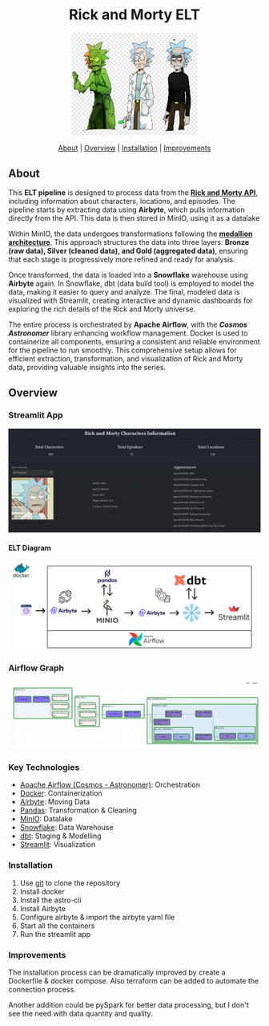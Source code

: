 <div align="center">
  
  # Rick and Morty ELT
  
</div>

<div align="center">
  <img src="https://github.com/dd288/rnm-elt-pipeline/blob/main/images/rick.png" alt="Rick and Morty Characters" style="width:50%;"/>
</div>

<div align="center">
  
  [About](#about) | [Overview](#overview) | [Installation](#installation) |  [Improvements](#improvements)
  
</div>

## About

This **ELT pipeline** is designed to process data from the **[Rick and Morty API](https://rickandmortyapi.com/)**, including information about characters, locations, and episodes. The pipeline starts by extracting data using **Airbyte**, which pulls information directly from the API. This data is then stored in MinIO, using it as a datalake

Within MinIO, the data undergoes transformations following the **[medallion architecture](https://dataengineering.wiki/Concepts/Medallion+Architecture)**. This approach structures the data into three layers: **Bronze (raw data), Silver (cleaned data), and Gold (aggregated data)**, ensuring that each stage is progressively more refined and ready for analysis.

Once transformed, the data is loaded into a **Snowflake** warehouse using **Airbyte** again. In Snowflake, dbt (data build tool) is employed to model the data, making it easier to query and analyze. The final, modeled data is visualized with Streamlit, creating interactive and dynamic dashboards for exploring the rich details of the Rick and Morty universe.

The entire process is orchestrated by **Apache Airflow**, with the **_Cosmos Astronomer_** library enhancing workflow management. Docker is used to containerize all components, ensuring a consistent and reliable environment for the pipeline to run smoothly. This comprehensive setup allows for efficient extraction, transformation, and visualization of Rick and Morty data, providing valuable insights into the series.

## Overview

### Streamlit App

![alt text](https://github.com/dd288/rnm-elt-pipeline/blob/main/images/streamlit_app.gif "Streamlit GIF")

#### ELT Diagram

![alt text](https://github.com/dd288/rnm-elt-pipeline/blob/main/images/API.png "ELT Diagram")

### Airflow Graph

![alt text](https://github.com/dd288/rnm-elt-pipeline/blob/main/images/airflow_graph.png "Airflow Graph")

### Key Technologies

* [Apache Airflow (Cosmos - Astronomer)](https://www.astronomer.io/cosmos/): Orchestration
* [Docker](https://www.docker.com/): Containerization
* [Airbyte](https://airbyte.com): Moving Data
* [Pandas](https://pypi.org/project/pandas/): Transformation & Cleaning
* [MinIO](https://min.io/): Datalake
* [Snowflake](https://www.snowflake.com/en/): Data Warehouse
* [dbt](https://www.getdbt.com/): Staging & Modelling
* [Streamlit](https://streamlit.io/): Visualization

### Installation

1. Use [git](https://git-scm.com/) to clone the repository
2. Install docker
3. Install the astro-cli
4. Install Airbyte
5. Configure airbyte & import the airbyte yaml file
6. Start all the containers
7. Run the streamlit app

### Improvements

The installation process can be dramatically improved by create a Dockerfile & docker compose. Also terraform can be added to automate the connection process.

Another addition could be pySpark for better data processing, but I don't see the need with data quantity and quality. 